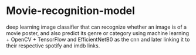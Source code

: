 # Movie-recognition-model
deep learning image classifier that can recognize whether an image is of a  movie poster, and also predict its genre or category using machine learning + OpenCV + TensorFlow and EfficientNetB0 as the cnn and later linking it to their respective spotify and imdb links.

